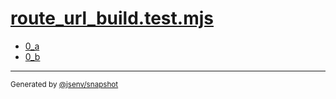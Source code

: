 # [route_url_build.test.mjs](../route_url_build.test.mjs)


- [0_a](0_a/0_a.md)
- [0_b](0_b/0_b.md)

---

<sub>
  Generated by <a href="https://github.com/jsenv/core/tree/main/packages/independent/snapshot">@jsenv/snapshot</a>
</sub>
